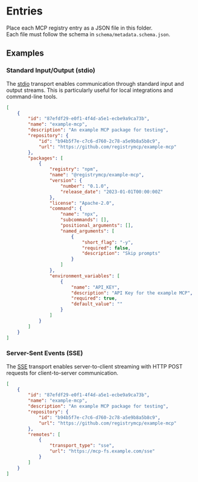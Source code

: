 # Entries

Place each MCP registry entry as a JSON file in this folder.  
Each file must follow the schema in `schema/metadata.schema.json`.


## Examples

### Standard Input/Output (stdio)

The [stdio](https://modelcontextprotocol.io/docs/concepts/transports#standard-input%2Foutput-stdio) transport enables communication through standard input and output streams. This is particularly useful for local integrations and command-line tools.

```json
[
    {
        "id": "87efdf29-e0f1-4f4d-a5e1-ecbe9a9ca73b",
        "name": "example-mcp",
        "description": "An example MCP package for testing",
        "repository": {
            "id": "b94b5f7e-c7c6-d760-2c78-a5e9b8a5b8c9",
            "url": "https://github.com/registrymcp/example-mcp"
        },
        "packages": [
            {
                "registry": "npm",
                "name": "@registrymcp/example-mcp",
                "version": {
                    "number": "0.1.0",
                    "release_date": "2023-01-01T00:00:00Z"
                },
                "license": "Apache-2.0",
                "command": {
                    "name": "npx",
                    "subcommands": [],
                    "positional_arguments": [],
                    "named_arguments": [
                        {
                            "short_flag": "-y",
                            "required": false,
                            "description": "Skip prompts"
                        }
                    ]
                },
                "environment_variables": [
                    {
                        "name": "API_KEY",
                        "description": "API Key for the example MCP",
                        "required": true,
                        "default_value": ""
                    }
                ]
            }
        ]
    }
]
```

### Server-Sent Events (SSE)

The [SSE](https://modelcontextprotocol.io/docs/concepts/transports#server-sent-events-sse) transport enables server-to-client streaming with HTTP POST requests for client-to-server communication.

```json
[
    {
        "id": "87efdf29-e0f1-4f4d-a5e1-ecbe9a9ca73b",
        "name": "example-mcp",
        "description": "An example MCP package for testing",
        "repository": {
            "id": "b94b5f7e-c7c6-d760-2c78-a5e9b8a5b8c9",
            "url": "https://github.com/registrymcp/example-mcp"
        },
        "remotes": [
            {
                "transport_type": "sse",
                "url": "https://mcp-fs.example.com/sse"
            }
        ]
    }
]
```